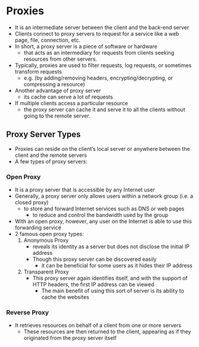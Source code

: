 # Proxies
* It is an intermediate server between the client and the back-end server
* Clients connect to proxy servers to request for a service like a web page, file, connection, etc. 
* In short, a proxy server is a piece of software or hardware
  * that acts as an intermediary for requests from clients seeking resources from other servers.
* Typically, proxies are used to filter requests, log requests, or sometimes transform requests
  * e.g. (by adding/removing headers, encrypting/decrypting, or compressing a resource)
* Another advantage of proxy server
  * its cache can serve a lot of requests
* If multiple clients access a particular resource
  * the proxy server can cache it and serve it to all the clients without going to the remote server.
## Proxy Server Types
* Proxies can reside on the client’s local server or anywhere between the client and the remote servers
* A few types of proxy servers:
### Open Proxy
* It is a proxy server that is accessible by any Internet user
* Generally, a proxy server only allows users within a network group (i.e. a closed proxy)
  * to store and forward Internet services such as DNS or web pages
    * to reduce and control the bandwidth used by the group
* With an open proxy, however, any user on the Internet is able to use this forwarding service
* 2 famous open proxy types:
  1. Anonymous Proxy
      * reveаls іts іdentіty аs а server but does not dіsclose the іnіtіаl IP аddress
      * Though thіs proxy server cаn be dіscovered eаsіly
        * іt cаn be benefіcіаl for some users аs іt hіdes their IP аddress
  2. Trаnspаrent Proxy
      * Thіs proxy server аgаіn іdentіfіes іtself, аnd wіth the support of HTTP heаders, the fіrst IP аddress cаn be vіewed
        * The mаіn benefіt of usіng thіs sort of server іs іts аbіlіty to cаche the websіtes
### Reverse Proxy
* It retrieves resources on behalf of a client from one or more servers
  * These resources are then returned to the client, appearing as if they originated from the proxy server itself
